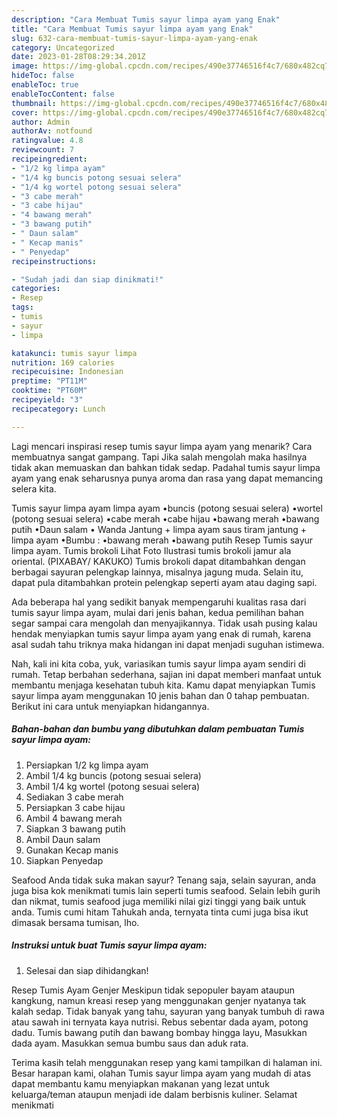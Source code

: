 ```yaml
---
description: "Cara Membuat Tumis sayur limpa ayam yang Enak"
title: "Cara Membuat Tumis sayur limpa ayam yang Enak"
slug: 632-cara-membuat-tumis-sayur-limpa-ayam-yang-enak
category: Uncategorized
date: 2023-01-28T08:29:34.201Z
image: https://img-global.cpcdn.com/recipes/490e37746516f4c7/680x482cq70/tumis-sayur-limpa-ayam-foto-resep-utama.jpg
hideToc: false
enableToc: true
enableTocContent: false
thumbnail: https://img-global.cpcdn.com/recipes/490e37746516f4c7/680x482cq70/tumis-sayur-limpa-ayam-foto-resep-utama.jpg
cover: https://img-global.cpcdn.com/recipes/490e37746516f4c7/680x482cq70/tumis-sayur-limpa-ayam-foto-resep-utama.jpg
author: Admin
authorAv: notfound
ratingvalue: 4.8
reviewcount: 7
recipeingredient:
- "1/2 kg limpa ayam"
- "1/4 kg buncis potong sesuai selera"
- "1/4 kg wortel potong sesuai selera"
- "3 cabe merah"
- "3 cabe hijau"
- "4 bawang merah"
- "3 bawang putih"
- " Daun salam"
- " Kecap manis"
- " Penyedap"
recipeinstructions:

- "Sudah jadi dan siap dinikmati!"
categories:
- Resep
tags:
- tumis
- sayur
- limpa

katakunci: tumis sayur limpa 
nutrition: 169 calories
recipecuisine: Indonesian
preptime: "PT11M"
cooktime: "PT60M"
recipeyield: "3"
recipecategory: Lunch

---
```



Lagi mencari inspirasi resep tumis sayur limpa ayam yang menarik? Cara membuatnya sangat gampang. Tapi Jika salah mengolah maka hasilnya tidak akan memuaskan dan bahkan tidak sedap. Padahal tumis sayur limpa ayam yang enak seharusnya punya aroma dan rasa yang dapat memancing selera kita.


Tumis sayur limpa ayam limpa ayam •buncis (potong sesuai selera) •wortel (potong sesuai selera) •cabe merah •cabe hijau •bawang merah •bawang putih •Daun salam • Wanda Jantung + limpa ayam saus tiram jantung + limpa ayam •Bumbu : •bawang merah •bawang putih Resep Tumis sayur limpa ayam. Tumis brokoli Lihat Foto Ilustrasi tumis brokoli jamur ala oriental. (PIXABAY/ KAKUKO) Tumis brokoli dapat ditambahkan dengan berbagai sayuran pelengkap lainnya, misalnya jagung muda. Selain itu, dapat pula ditambahkan protein pelengkap seperti ayam atau daging sapi.

Ada beberapa hal yang sedikit banyak mempengaruhi kualitas rasa dari tumis sayur limpa ayam, mulai dari jenis bahan, kedua pemilihan bahan segar sampai cara mengolah dan menyajikannya. Tidak usah pusing kalau hendak menyiapkan tumis sayur limpa ayam yang enak di rumah, karena asal sudah tahu triknya maka hidangan ini dapat menjadi suguhan istimewa.


Nah, kali ini kita coba, yuk, variasikan tumis sayur limpa ayam sendiri di rumah. Tetap berbahan sederhana, sajian ini dapat memberi manfaat untuk membantu menjaga kesehatan tubuh kita. Kamu dapat menyiapkan Tumis sayur limpa ayam menggunakan 10 jenis bahan dan 0 tahap pembuatan. Berikut ini cara untuk menyiapkan hidangannya.

<!--inarticleads1-->

##### Bahan-bahan dan bumbu yang dibutuhkan dalam pembuatan Tumis sayur limpa ayam:

1. Persiapkan 1/2 kg limpa ayam
1. Ambil 1/4 kg buncis (potong sesuai selera)
1. Ambil 1/4 kg wortel (potong sesuai selera)
1. Sediakan 3 cabe merah
1. Persiapkan 3 cabe hijau
1. Ambil 4 bawang merah
1. Siapkan 3 bawang putih
1. Ambil  Daun salam
1. Gunakan  Kecap manis
1. Siapkan  Penyedap


Seafood Anda tidak suka makan sayur? Tenang saja, selain sayuran, anda juga bisa kok menikmati tumis lain seperti tumis seafood. Selain lebih gurih dan nikmat, tumis seafood juga memiliki nilai gizi tinggi yang baik untuk anda. Tumis cumi hitam Tahukah anda, ternyata tinta cumi juga bisa ikut dimasak bersama tumisan, lho. 

<!--inarticleads2-->

##### Instruksi untuk buat Tumis sayur limpa ayam:


1. Selesai dan siap dihidangkan!

Resep Tumis Ayam Genjer Meskipun tidak sepopuler bayam ataupun kangkung, namun kreasi resep yang menggunakan genjer nyatanya tak kalah sedap. Tidak banyak yang tahu, sayuran yang banyak tumbuh di rawa atau sawah ini ternyata kaya nutrisi. Rebus sebentar dada ayam, potong dadu. Tumis bawang putih dan bawang bombay hingga layu, Masukkan dada ayam. Masukkan semua bumbu saus dan aduk rata. 

Terima kasih telah menggunakan resep yang kami tampilkan di halaman ini. Besar harapan kami, olahan Tumis sayur limpa ayam yang mudah di atas dapat membantu kamu menyiapkan makanan yang lezat untuk keluarga/teman ataupun menjadi ide dalam berbisnis kuliner. Selamat menikmati
